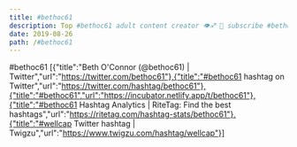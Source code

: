```yaml
---
title: #bethoc61
description: Top #bethoc61 adult content creator 👁♐️ 👑 subscribe #bethoc61 to my porn site below IG #bethoc61
date: 2019-08-26
path: /#bethoc61
---
```


#bethoc61
[{"title":"Beth O'Connor (@bethoc61) | Twitter","url":"https://twitter.com/bethoc61"},{"title":"#bethoc61 hashtag on Twitter","url":"https://twitter.com/hashtag/bethoc61"},{"title":"#bethoc61","url":"https://incubator.netlify.app/t/bethoc61"},{"title":"#bethoc61 Hashtag Analytics | RiteTag: Find the best hashtags","url":"https://ritetag.com/hashtag-stats/bethoc61"},{"title":"#wellcap Twitter hashtag | Twigzu","url":"https://www.twigzu.com/hashtag/wellcap"}]

